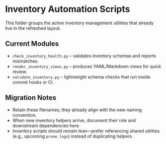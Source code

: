 # Inventory Automation Scripts

This folder groups the active inventory management utilities that already live in the refreshed layout.

## Current Modules

- `check_inventory_health.py` – validates inventory schemas and reports mismatches.
- `render_inventory_views.py` – produces YAML/Markdown views for quick review.
- `validate_inventory.py` – lightweight schema checks that run inside commit hooks or CI.

## Migration Notes

- Retain these filenames; they already align with the new naming convention.
- When new inventory helpers arrive, document their role and downstream dependencies here.
- Inventory scripts should remain lean—prefer referencing shared utilities (e.g., upcoming `prune_logs`) instead of duplicating helpers.
